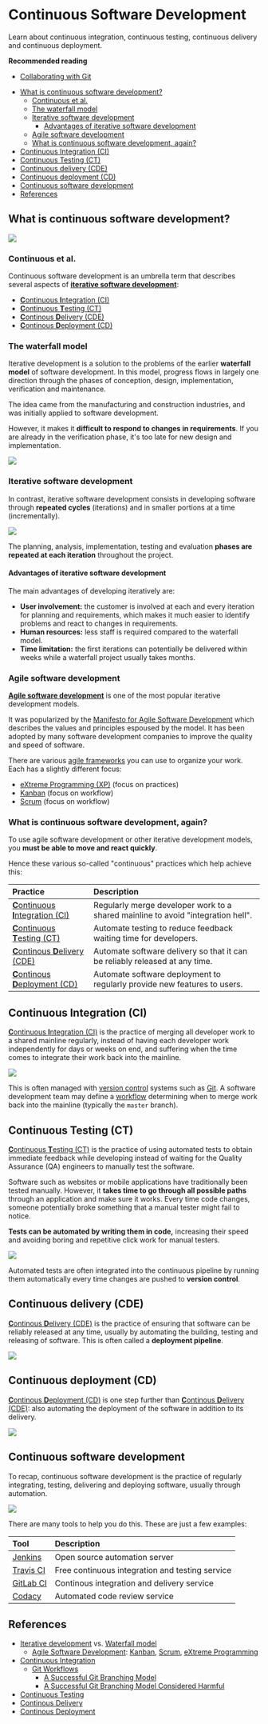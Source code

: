 # Continuous Software Development

Learn about continuous integration, continuous testing, continuous delivery and continuous deployment.

<!-- slide-include ../../BANNER.md -->

**Recommended reading**

* [Collaborating with Git](../git-collaborating/)

<!-- START doctoc generated TOC please keep comment here to allow auto update -->
<!-- DON'T EDIT THIS SECTION, INSTEAD RE-RUN doctoc TO UPDATE -->

- [What is continuous software development?](#what-is-continuous-software-development)
  - [Continuous et al.](#continuous-et-al)
  - [The waterfall model](#the-waterfall-model)
  - [Iterative software development](#iterative-software-development)
    - [Advantages of iterative software development](#advantages-of-iterative-software-development)
  - [Agile software development](#agile-software-development)
  - [What is continuous software development, again?](#what-is-continuous-software-development-again)
- [Continuous Integration (CI)](#continuous-integration-ci)
- [Continuous Testing (CT)](#continuous-testing-ct)
- [Continuous delivery (CDE)](#continuous-delivery-cde)
- [Continuous deployment (CD)](#continuous-deployment-cd)
- [Continuous software development](#continuous-software-development)
- [References](#references)

<!-- END doctoc generated TOC please keep comment here to allow auto update -->



## What is continuous software development?

<!-- slide-front-matter class: center, middle -->

<p class='center'><img class='w80' src='images/continuous.png' /></p>

### Continuous et al.

Continuous software development is an umbrella term that describes several aspects of [**iterative software development**][iterative]:

* [**C**ontinuous **I**ntegration (CI)][ci]
* [**C**ontinuous **T**esting (CT)][ct]
* [**C**ontinous **D**elivery (CDE)][cde]
* [**C**ontinous **D**eployment (CD)][cd]

### The waterfall model

Iterative development is a solution to the problems of the earlier **waterfall model** of software development.
In this model, progress flows in largely one direction through the phases of conception, design, implementation, verification and maintenance.

<!-- slide-column -->

The idea came from the manufacturing and construction industries,
and was initially applied to software development.

However, it makes it **difficult to respond to changes in requirements**.
If you are already in the verification phase, it's too late for new design and implementation.

<!-- slide-column 65 -->

<img class='w100' src='images/waterfall.png' />

### Iterative software development

In contrast, iterative software development consists in developing software through **repeated cycles** (iterations) and in smaller portions at a time (incrementally).

<p class='center'><img class='w70' src='images/iterative.png' /></p>

The planning, analysis, implementation, testing and evaluation **phases are repeated at each iteration** throughout the project.

#### Advantages of iterative software development

The main advantages of developing iteratively are:

* **User involvement:** the customer is involved at each and every iteration for planning and requirements,
  which makes it much easier to identify problems and react to changes in requirements.
* **Human resources:** less staff is required compared to the waterfall model.
* **Time limitation:** the first iterations can potentially be delivered within weeks while a waterfall project usually takes months.

### Agile software development

[**Agile software development**][agile] is one of the most popular iterative development models.

It was popularized by the [Manifesto for Agile Software Development][agile-manifesto]
which describes the values and principles espoused by the model.
It has been adopted by many software development companies to improve the quality and speed of software.

There are various [agile frameworks][agile-frameworks] you can use to organize your work.
Each has a slightly different focus:

* [eXtreme Programming (XP)][xp] (focus on practices)
* [Kanban][kanban] (focus on workflow)
* [Scrum][scrum] (focus on workflow)

### What is continuous software development, again?

To use agile software development or other iterative development models,
you **must be able to move and react quickly**.

Hence these various so-called "continuous" practices which help achieve this:

Practice                                  | Description
:---                                      | :---
[**C**ontinuous **I**ntegration (CI)][ci] | Regularly merge developer work to a shared mainline to avoid "integration hell".
[**C**ontinuous **T**esting (CT)][ct]     | Automate testing to reduce feedback waiting time for developers.
[**C**ontinous **D**elivery (CDE)][cde]   | Automate software delivery so that it can be reliably released at any time.
[**C**ontinous **D**eployment (CD)][cd]   | Automate software deployment to regularly provide new features to users.



## Continuous Integration (CI)

[**C**ontinuous **I**ntegration (CI)][ci] is the practice of merging all developer work to a shared mainline regularly,
instead of having each developer work independently for days or weeks on end, and suffering when the time comes to integrate their work back into the mainline.

<p class='center'><img class='w80' src='images/git-workflow.png' /></p>

This is often managed with [version control][vcs] systems such as [Git][git].
A software development team may define a [workflow][git-workflows] determining when to merge work back into the mainline
(typically the `master` branch).



## Continuous Testing (CT)

[**C**ontinuous **T**esting (CT)][ct] is the practice of using automated tests
to obtain immediate feedback while developing instead of waiting for the Quality Assurance (QA) engineers to manually test the software.

<!-- slide-column 60 -->

Software such as websites or mobile applications have traditionally been tested manually.
However, it **takes time to go through all possible paths** through an application and make sure it works.
Every time code changes, someone potentially broke something that a manual tester might fail to notice.

**Tests can be automated by writing them in code,**
increasing their speed and avoiding boring and repetitive click work for manual testers.

<!-- slide-column -->

<img class='w100' src='images/continuous-testing.png' />

<!-- slide-container -->

Automated tests are often integrated into the continuous pipeline by running them automatically
every time changes are pushed to **version control**.



## Continuous delivery (CDE)

[**C**ontinous **D**elivery (CDE)][cde] is the practice of ensuring that software can be reliably released at any time,
usually by automating the building, testing and releasing of software.
This is often called a **deployment pipeline**.

<p class='center'><img class='w70' src='images/continuous-delivery.png' /></p>



## Continuous deployment (CD)

[**C**ontinous **D**eployment (CD)][cd] is one step further than [**C**ontinous **D**elivery (CDE)][cde]:
also automating the deployment of the software in addition to its delivery.

<p class='center'><img class='w70' src='images/continuous-deployment.jpg' /></p>



## Continuous software development

<!-- slide-column -->

To recap, continuous software development is the practice of regularly
integrating, testing, delivering and deploying software, usually through automation.

<!-- slide-column 60 -->

<p class='center'><img class='w100' src='images/continuous.png' /></p>

<!-- slide-container -->

There are many tools to help you do this.
These are just a few examples:

Tool                   | Description
:---                   | :---
[Jenkins][jenkins]     | Open source automation server
[Travis CI][travis]    | Free continuous integration and testing service
[GitLab CI][gitlab-ci] | Continous integration and delivery service
[Codacy][codacy]       | Automated code review service



## References

* [Iterative development][iterative] vs. [Waterfall model][waterfall]
  * [Agile Software Development][agile]: [Kanban][kanban], [Scrum][scrum], [eXtreme Programming][xp]
* [Continuous Integration][ci]
  * [Git Workflows][git-workflows]
     * [A Successful Git Branching Model][git-model]
     * [A Successful Git Branching Model Considered Harmful][git-model-harmful]
* [Continuous Testing][ct]
* [Continous Delivery][cde]
* [Continous Deployment][cd]



[agile]: https://en.wikipedia.org/wiki/Agile_software_development
[agile-frameworks]: https://en.wikipedia.org/wiki/Agile_software_development#Agile_software_development_methods
[agile-manifesto]: https://agilemanifesto.org/
[cd]: https://en.wikipedia.org/wiki/Continuous_deployment
[cde]: https://en.wikipedia.org/wiki/Continuous_delivery
[ci]: https://en.wikipedia.org/wiki/Continuous_integration
[codacy]: https://www.codacy.com/
[ct]: https://en.wikipedia.org/wiki/Continuous_testing
[git]: https://git-scm.com/
[gitlab-ci]: https://about.gitlab.com/product/continuous-integration/
[git-model]: https://nvie.com/posts/a-successful-git-branching-model/
[git-model-harmful]: https://barro.github.io/2016/02/a-succesful-git-branching-model-considered-harmful/
[git-workflows]: https://git-scm.com/book/en/v2/Git-Branching-Branching-Workflows
[iterative]: https://en.wikipedia.org/wiki/Iterative_and_incremental_development
[jenkins]: https://jenkins.io/
[kanban]: https://en.wikipedia.org/wiki/Kanban_(development)
[scrum]: https://en.wikipedia.org/wiki/Scrum_(software_development)
[travis]: https://jenkins.io/
[vcs]: https://en.wikipedia.org/wiki/Version_control
[waterfall]: https://en.wikipedia.org/wiki/Waterfall_model
[xp]: https://en.wikipedia.org/wiki/Extreme_programming
